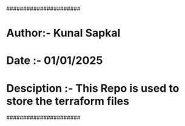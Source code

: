######################
# Author:- Kunal Sapkal
# Date :- 01/01/2025
# Desciption :- This Repo is used to store the terraform files 
######################
